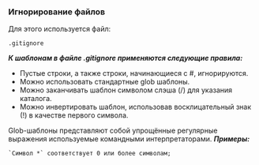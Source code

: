 ### Игнорирование файлов

Для этого используется файл:
```
.gitignore
```

***К шаблонам в файле .gitignore применяются следующие правила:***
- Пустые строки, а также строки, начинающиеся с #, игнорируются.
- Можно использовать стандартные glob шаблоны.
- Можно заканчивать шаблон символом слэша (/) для указания каталога.
- Можно инвертировать шаблон, использовав восклицательный знак (!) в качестве первого символа.

Glob-шаблоны представляют собой упрощённые регулярные выражения используемые командными интерпретаторами.
***Примеры:***
```
`Символ *` соответствует 0 или более символам; 
```
